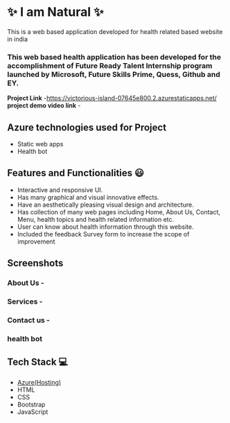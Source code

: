 
# ✨ I am Natural ✨

This is a web based application developed for health related based website in india

### This web based health application has been developed for the accomplishment of Future Ready Talent Internship program launched by Microsoft, Future Skills Prime, Quess, Github and EY.


**Project Link** -https://victorious-island-07645e800.2.azurestaticapps.net/
**project demo video link** - 

## Azure technologies used for Project

- Static web apps
- Health bot

## Features and Functionalities 😃

- Interactive and responsive UI.
- Has many graphical and visual innovative effects.
- Have an aesthetically pleasing visual design and architecture.
- Has collection of many web pages including Home, About Us, Contact, Menu, health topics and health related information etc.
- User can know about health information through this website.
- Included the feedback Survey form to increase the scope of improvement 

## Screenshots



### About Us -




### Services -



### Contact us -




### health bot






## Tech Stack 💻

- [Azure(Hosting)](https://azure.microsoft.com/en-in/features/azure-portal/)
- HTML
- CSS
- Bootstrap
- JavaScript
